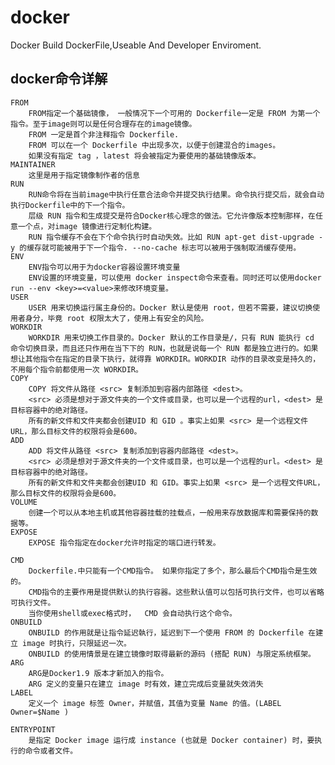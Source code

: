 # docker
Docker Build DockerFile,Useable And Developer Enviroment.

## docker命令详解
	FROM
	    FROM指定一个基础镜像， 一般情况下一个可用的 Dockerfile一定是 FROM 为第一个指令。至于image则可以是任何合理存在的image镜像。
	    FROM 一定是首个非注释指令 Dockerfile.
	    FROM 可以在一个 Dockerfile 中出现多次，以便于创建混合的images。
	    如果没有指定 tag ，latest 将会被指定为要使用的基础镜像版本。
	MAINTAINER
	    这里是用于指定镜像制作者的信息
	RUN
	    RUN命令将在当前image中执行任意合法命令并提交执行结果。命令执行提交后，就会自动执行Dockerfile中的下一个指令。
	    层级 RUN 指令和生成提交是符合Docker核心理念的做法。它允许像版本控制那样，在任意一个点，对image 镜像进行定制化构建。
	    RUN 指令缓存不会在下个命令执行时自动失效。比如 RUN apt-get dist-upgrade -y 的缓存就可能被用于下一个指令. --no-cache 标志可以被用于强制取消缓存使用。
	ENV
	    ENV指令可以用于为docker容器设置环境变量
	    ENV设置的环境变量，可以使用 docker inspect命令来查看。同时还可以使用docker run --env <key>=<value>来修改环境变量。
	USER
	    USER 用来切换运行属主身份的。Docker 默认是使用 root，但若不需要，建议切换使用者身分，毕竟 root 权限太大了，使用上有安全的风险。
	WORKDIR
	    WORKDIR 用来切换工作目录的。Docker 默认的工作目录是/，只有 RUN 能执行 cd 命令切换目录，而且还只作用在当下下的 RUN，也就是说每一个 RUN 都是独立进行的。如果想让其他指令在指定的目录下执行，就得靠 WORKDIR。WORKDIR 动作的目录改变是持久的，不用每个指令前都使用一次 WORKDIR。
	COPY
	    COPY 将文件从路径 <src> 复制添加到容器内部路径 <dest>。
	    <src> 必须是想对于源文件夹的一个文件或目录，也可以是一个远程的url，<dest> 是目标容器中的绝对路径。
	    所有的新文件和文件夹都会创建UID 和 GID 。事实上如果 <src> 是一个远程文件URL，那么目标文件的权限将会是600。
	ADD
	    ADD 将文件从路径 <src> 复制添加到容器内部路径 <dest>。
	    <src> 必须是想对于源文件夹的一个文件或目录，也可以是一个远程的url。<dest> 是目标容器中的绝对路径。
	    所有的新文件和文件夹都会创建UID 和 GID。事实上如果 <src> 是一个远程文件URL，那么目标文件的权限将会是600。
	VOLUME
	    创建一个可以从本地主机或其他容器挂载的挂载点，一般用来存放数据库和需要保持的数据等。
	EXPOSE
	    EXPOSE 指令指定在docker允许时指定的端口进行转发。
	
	CMD
	    Dockerfile.中只能有一个CMD指令。 如果你指定了多个，那么最后个CMD指令是生效的。
	    CMD指令的主要作用是提供默认的执行容器。这些默认值可以包括可执行文件，也可以省略可执行文件。
	    当你使用shell或exec格式时，  CMD 会自动执行这个命令。
	ONBUILD
	    ONBUILD 的作用就是让指令延迟執行，延迟到下一个使用 FROM 的 Dockerfile 在建立 image 时执行，只限延迟一次。
	    ONBUILD 的使用情景是在建立镜像时取得最新的源码 (搭配 RUN) 与限定系统框架。
	ARG
	    ARG是Docker1.9 版本才新加入的指令。
	    ARG 定义的变量只在建立 image 时有效，建立完成后变量就失效消失
	LABEL
	    定义一个 image 标签 Owner，并赋值，其值为变量 Name 的值。(LABEL Owner=$Name )
	
	ENTRYPOINT
	    是指定 Docker image 运行成 instance (也就是 Docker container) 时，要执行的命令或者文件。
